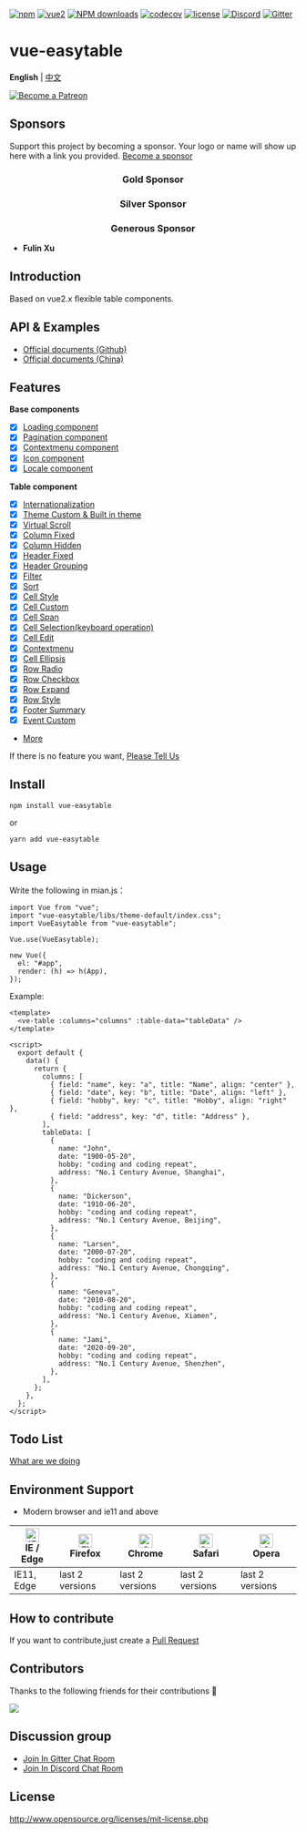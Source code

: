 [![npm](https://img.shields.io/npm/v/vue-easytable.svg)](https://www.npmjs.com/package/vue-easytable)
[![vue2](https://img.shields.io/badge/vue-2.6+-brightgreen.svg)](https://vuejs.org/)
[![NPM downloads](https://img.shields.io/npm/dm/vue-easytable.svg?style=flat)](https://npmjs.org/package/vue-easytable)
[![codecov](https://codecov.io/gh/Happy-Coding-Clans/vue-easytable/branch/master/graph/badge.svg?token=UJy3LHInUn)](https://codecov.io/gh/Happy-Coding-Clans/vue-easytable)
[![license](https://img.shields.io/npm/l/vue-easytable.svg?maxAge=2592000)](http://www.opensource.org/licenses/mit-license.php)
[![Discord](https://img.shields.io/badge/chat-on%20discord-7289da.svg)](https://discord.gg/gBm3k6r)
[![Gitter](https://badges.gitter.im/vue-easytable/community.svg)](https://gitter.im/vue-easytable/community?utm_source=badge&utm_medium=badge&utm_campaign=pr-badge)

# vue-easytable

**English** | [中文](./README-CN.md)

<p>
  <a href="https://www.patreon.com/huangshuwei" target="_blank">
    <img src="https://c5.patreon.com/external/logo/become_a_patron_button.png" alt="Become a Patreon">
  </a>
</p>

## Sponsors

Support this project by becoming a sponsor. Your logo or name will show up here with a link you provided. [Become a sponsor](https://www.patreon.com/huangshuwei)

<h3 align="center">Gold Sponsor</h3>

<h3 align="center">Silver Sponsor</h3>

<h3 align="center">Generous Sponsor</h3>

- **Fulin Xu**

## Introduction

Based on vue2.x flexible table components.

## API & Examples

- [Official documents (Github)](http://happy-coding-clans.github.io/vue-easytable/) 
- [Official documents (China)](http://huangshuwei.gitee.io/vue-easytable/)

## Features

**Base components**

-   [x] [Loading component](https://happy-coding-clans.github.io/vue-easytable/#/en/doc/base/loading)
-   [x] [Pagination component](https://happy-coding-clans.github.io/vue-easytable/#/en/doc/base/pagination)
-   [x] [Contextmenu component](https://happy-coding-clans.github.io/vue-easytable/#/en/doc/base/contextmenu)
-   [x] [Icon component](https://happy-coding-clans.github.io/vue-easytable/#/en/doc/base/icon)
-   [x] [Locale component](https://happy-coding-clans.github.io/vue-easytable/#/en/doc/base/locale)

**Table component**

-   [x] [Internationalization](http://happy-coding-clans.github.io/vue-easytable/#/en/doc/locale)
-   [x] [Theme Custom & Built in theme](http://happy-coding-clans.github.io/vue-easytable/#/en/doc/theme)
-   [x] [Virtual Scroll](http://happy-coding-clans.github.io/vue-easytable/#/en/doc/table/virtual-scroll)
-   [x] [Column Fixed](http://happy-coding-clans.github.io/vue-easytable/#/en/doc/table/column-fixed)
-   [x] [Column Hidden](http://happy-coding-clans.github.io/vue-easytable/#/en/doc/table/column-hidden)
-   [x] [Header Fixed](http://happy-coding-clans.github.io/vue-easytable/#/en/doc/table/header-fixed)
-   [x] [Header Grouping](http://happy-coding-clans.github.io/vue-easytable/#/en/doc/table/header-grouping)
-   [x] [Filter](http://happy-coding-clans.github.io/vue-easytable/#/en/doc/table/header-filter)
-   [x] [Sort](http://happy-coding-clans.github.io/vue-easytable/#/en/doc/table/header-sort)
-   [x] [Cell Style](http://happy-coding-clans.github.io/vue-easytable/#/en/doc/table/cell-style)
-   [x] [Cell Custom](http://happy-coding-clans.github.io/vue-easytable/#/en/doc/table/cell-custom)
-   [x] [Cell Span](http://happy-coding-clans.github.io/vue-easytable/#/en/doc/table/cell-span)
-   [x] [Cell Selection(keyboard operation)](http://happy-coding-clans.github.io/vue-easytable/#/en/doc/table/cell-selection)
-   [x] [Cell Edit](http://happy-coding-clans.github.io/vue-easytable/#/en/doc/table/cell-edit)
-   [x] [Contextmenu](http://happy-coding-clans.github.io/vue-easytable/#/en/doc/table/contextmenu)
-   [x] [Cell Ellipsis](http://happy-coding-clans.github.io/vue-easytable/#/en/doc/table/cell-ellipsis)
-   [x] [Row Radio](http://happy-coding-clans.github.io/vue-easytable/#/en/doc/table/row-radio)
-   [x] [Row Checkbox](http://happy-coding-clans.github.io/vue-easytable/#/en/doc/table/row-checkbox)
-   [x] [Row Expand](http://happy-coding-clans.github.io/vue-easytable/#/en/doc/table/row-expand)
-   [x] [Row Style](http://happy-coding-clans.github.io/vue-easytable/#/en/doc/table/row-style)
-   [x] [Footer Summary](http://happy-coding-clans.github.io/vue-easytable/#/en/doc/table/footer-summary)
-   [x] [Event Custom](http://happy-coding-clans.github.io/vue-easytable/#/en/doc/table/event-custom)
-   [More](http://happy-coding-clans.github.io/vue-easytable)

If there is no feature you want,
[Please Tell Us](http://happy-coding-clans.github.io/issue-template-generater/#/en)

## Install

```
npm install vue-easytable
```

or

```
yarn add vue-easytable
```

## Usage

Write the following in mian.js：

```
import Vue from "vue";
import "vue-easytable/libs/theme-default/index.css";
import VueEasytable from "vue-easytable";

Vue.use(VueEasytable);

new Vue({
  el: "#app",
  render: (h) => h(App),
});
```

Example:

```
<template>
  <ve-table :columns="columns" :table-data="tableData" />
</template>

<script>
  export default {
    data() {
      return {
        columns: [
          { field: "name", key: "a", title: "Name", align: "center" },
          { field: "date", key: "b", title: "Date", align: "left" },
          { field: "hobby", key: "c", title: "Hobby", align: "right" },
          { field: "address", key: "d", title: "Address" },
        ],
        tableData: [
          {
            name: "John",
            date: "1900-05-20",
            hobby: "coding and coding repeat",
            address: "No.1 Century Avenue, Shanghai",
          },
          {
            name: "Dickerson",
            date: "1910-06-20",
            hobby: "coding and coding repeat",
            address: "No.1 Century Avenue, Beijing",
          },
          {
            name: "Larsen",
            date: "2000-07-20",
            hobby: "coding and coding repeat",
            address: "No.1 Century Avenue, Chongqing",
          },
          {
            name: "Geneva",
            date: "2010-08-20",
            hobby: "coding and coding repeat",
            address: "No.1 Century Avenue, Xiamen",
          },
          {
            name: "Jami",
            date: "2020-09-20",
            hobby: "coding and coding repeat",
            address: "No.1 Century Avenue, Shenzhen",
          },
        ],
      };
    },
  };
</script>
```

## Todo List

[What are we doing](https://github.com/Happy-Coding-Clans/vue-easytable/projects)

## Environment Support

-   Modern browser and ie11 and above

| [<img src="https://raw.githubusercontent.com/alrra/browser-logos/master/src/edge/edge_48x48.png" alt="IE / Edge" width="24px" height="24px" />](http://godban.github.io/browsers-support-badges/)</br>IE / Edge | [<img src="https://raw.githubusercontent.com/alrra/browser-logos/master/src/firefox/firefox_48x48.png" alt="Firefox" width="24px" height="24px" />](http://godban.github.io/browsers-support-badges/)</br>Firefox | [<img src="https://raw.githubusercontent.com/alrra/browser-logos/master/src/chrome/chrome_48x48.png" alt="Chrome" width="24px" height="24px" />](http://godban.github.io/browsers-support-badges/)</br>Chrome | [<img src="https://raw.githubusercontent.com/alrra/browser-logos/master/src/safari/safari_48x48.png" alt="Safari" width="24px" height="24px" />](http://godban.github.io/browsers-support-badges/)</br>Safari | [<img src="https://raw.githubusercontent.com/alrra/browser-logos/master/src/opera/opera_48x48.png" alt="Opera" width="24px" height="24px" />](http://godban.github.io/browsers-support-badges/)</br>Opera |
| --------------------------------------------------------------------------------------------------------------------------------------------------------------------------------------------------------------- | ----------------------------------------------------------------------------------------------------------------------------------------------------------------------------------------------------------------- | ------------------------------------------------------------------------------------------------------------------------------------------------------------------------------------------------------------- | ------------------------------------------------------------------------------------------------------------------------------------------------------------------------------------------------------------- | --------------------------------------------------------------------------------------------------------------------------------------------------------------------------------------------------------- |
| IE11, Edge                                                                                                                                                                                                      | last 2 versions                                                                                                                                                                                                   | last 2 versions                                                                                                                                                                                               | last 2 versions                                                                                                                                                                                               | last 2 versions                                                                                                                                                                                           |

## How to contribute

If you want to contribute,just create a
[Pull Request](https://github.com/huangshuwei/vue-easytable/pulls)

## Contributors

Thanks to the following friends for their contributions 🙏

<a href="https://github.com/Happy-Coding-Clans/vue-easytable/graphs/contributors">
  <img src="https://contrib.rocks/image?repo=Happy-Coding-Clans/vue-easytable" />
</a>

## Discussion group

-   [Join In Gitter Chat Room](https://gitter.im/vue-easytable/community)
-   [Join In Discord Chat Room](https://discord.gg/gBm3k6r)

## License

http://www.opensource.org/licenses/mit-license.php
